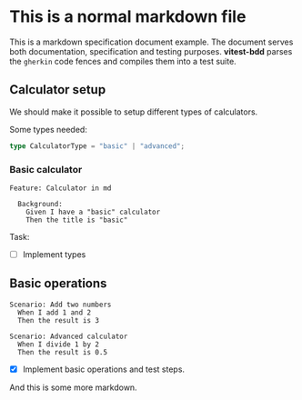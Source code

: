 # This is a normal markdown file

This is a markdown specification document example. The document serves both documentation, specification and testing purposes. **vitest-bdd** parses the `gherkin` code fences and compiles them into a test suite.

## Calculator setup

We should make it possible to setup different types of calculators.

Some types needed:

```ts
type CalculatorType = "basic" | "advanced";
```

### Basic calculator

```gherkin
Feature: Calculator in md

  Background:
    Given I have a "basic" calculator
    Then the title is "basic"
```

Task:

- [ ] Implement types

## Basic operations

```gherkin
Scenario: Add two numbers
  When I add 1 and 2
  Then the result is 3

Scenario: Advanced calculator
  When I divide 1 by 2
  Then the result is 0.5
```

- [x] Implement basic operations and test steps.

And this is some more markdown.
